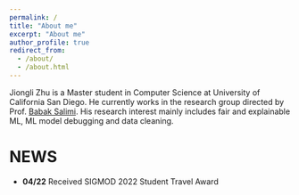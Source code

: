 ```yaml
---
permalink: /
title: "About me"
excerpt: "About me"
author_profile: true
redirect_from: 
  - /about/
  - /about.html
---
```


Jiongli Zhu is a Master student in Computer Science at University of California San Diego. He currently works in the research group directed by Prof. [Babak Salimi](https://bsalimi.github.io/). His research interest mainly includes fair and explainable ML, ML model debugging and data cleaning.

NEWS
======
* **04/22** Received SIGMOD 2022 Student Travel Award

</br></br></br>

<script type='text/javascript' id='clustrmaps' src='//cdn.clustrmaps.com/map_v2.js?cl=ffffff&w=300&t=n&d=EDRFLLmYV_04jV0XECpDJonac7HIQqparNoTmPbFMvo'></script>
